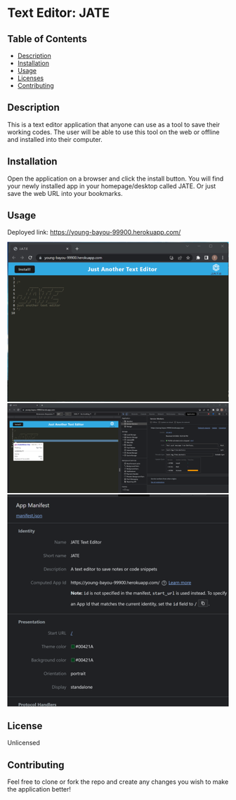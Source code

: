# Text Editor: JATE

## Table of Contents
  * [Description](#description)
  * [Installation](#installation)
  * [Usage](#usage)
  * [Licenses](#license)
  * [Contributing](#contributing)
    
## Description
This is a text editor application that anyone can use as a tool to save their working codes. The user will be able to use this tool on the web or offline and installed into their computer. 

## Installation
Open the application on a browser and click the install button. You will find your newly installed app in your homepage/desktop called JATE. Or just save the web URL into your bookmarks.

## Usage
Deployed link: https://young-bayou-99900.herokuapp.com/

![Screenshot of homepage](./images/M19-ss-01.png)
![Screenshot of service worker](./images/M19-ss-02.png)
![Screenshot of manifest](./images/M19-ss-03.png)

## License
Unlicensed

## Contributing
Feel free to clone or fork the repo and create any changes you wish to make the application better!
